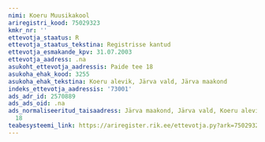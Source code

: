 ```yaml
---
nimi: Koeru Muusikakool
ariregistri_kood: 75029323
kmkr_nr: ''
ettevotja_staatus: R
ettevotja_staatus_tekstina: Registrisse kantud
ettevotja_esmakande_kpv: 31.07.2003
ettevotja_aadress: .na
asukoht_ettevotja_aadressis: Paide tee 18
asukoha_ehak_kood: 3255
asukoha_ehak_tekstina: Koeru alevik, Järva vald, Järva maakond
indeks_ettevotja_aadressis: '73001'
ads_adr_id: 2570889
ads_ads_oid: .na
ads_normaliseeritud_taisaadress: Järva maakond, Järva vald, Koeru alevik, Paide tee
  18
teabesysteemi_link: https://ariregister.rik.ee/ettevotja.py?ark=75029323&ref=rekvisiidid
---
```

